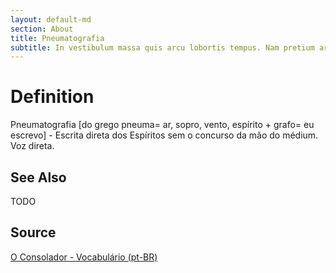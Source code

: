 ```yaml
---
layout: default-md
section: About
title: Pneumatografia
subtitle: In vestibulum massa quis arcu lobortis tempus. Nam pretium arcu in odio vulputate luctus.
---
```


# Definition
Pneumatografia [do grego pneuma= ar, sopro, vento, espírito + grafo= eu escrevo] - Escrita direta dos Espíritos sem o concurso da mão do médium.
 Voz direta.

## See Also
TODO

## Source
[O Consolador - Vocabulário (pt-BR)](http://www.oconsolador.com.br/linkfixo/vocabulario/principal.html)
